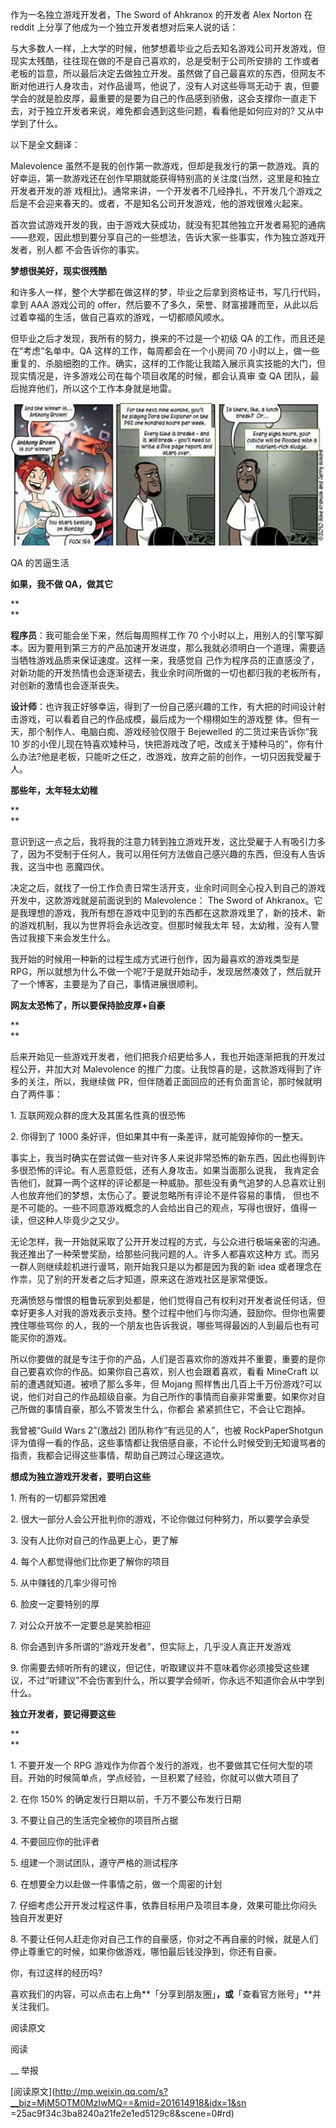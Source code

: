作为一名独立游戏开发者，The Sword of Ahkranox 的开发者 Alex Norton 在 reddit
上分享了他成为一个独立开发者想对后来人说的话：

  

与大多数人一样，上大学的时候，他梦想着毕业之后去知名游戏公司开发游戏，但现实太残酷，往往现在做的不是自己喜欢的，总是受制于公司所安排的
工作或者老板的旨意，所以最后决定去做独立开发。虽然做了自己最喜欢的东西，但网友不断对他进行人身攻击，对作品谩骂，他说了，没有人对这些辱骂无动于
衷，但要学会的就是脸皮厚，最重要的是要为自己的作品感到骄傲，这会支撑你一直走下去，对于独立开发者来说，难免都会遇到这些问题，看看他是如何应对的?
又从中学到了什么。

  

以下是全文翻译：

  

Malevolence
虽然不是我的创作第一款游戏，但却是我发行的第一款游戏。真的好幸运，第一款游戏还在创作早期就能获得特别高的关注度(当然，这里是和独立开发者开发的游
戏相比)。通常来讲，一个开发者不几经挣扎，不开发几个游戏之后是不会迎来春天的。或者，不是知名公司开发游戏，他的游戏很难火起来。

  

首次尝试游戏开发的我，由于游戏大获成功，就没有犯其他独立开发者易犯的通病——悲观，因此想到要分享自己的一些想法，告诉大家一些事实，作为独立游戏开发者，别人都
不会告诉你的事实。

  

**梦想很美好，现实很残酷**

  

和许多人一样，整个大学都在做这样的梦，毕业之后拿到资格证书，写几行代码，拿到 AAA 游戏公司的
offer，然后要不了多久，荣誉、财富接踵而至，从此以后过着幸福的生活，做自己喜欢的游戏，一切都顺风顺水。

  

但毕业之后才发现，我所有的努力，换来的不过是一个初级 QA 的工作，而且还是在“考虑”名单中。QA 这样的工作，每周都会在一个小房间 70
小时以上，做一些重复的、杀脑细胞的工作。确实，这样的工作能让我踏入展示真实技能的大门，但现实情况是，许多游戏公司在每个项目收尾的时候，都会认真审 查 QA
团队，最后抛弃他们，所以这个工作本身就是地雷。

![](_resources/作为独立游戏开发者别人不会告诉你的事image0.jpg)

QA 的苦逼生活

**如果，我不做 QA，做其它**

**  
**

**程序员**：我可能会坐下来，然后每周照样工作 70 个小时以上，用别人的引擎写脚本。因为要用到第三方的产品加速开发进度，那么我就必须明白一个道理，需要适当牺牲游戏品质来保证速度。这样一来，我感觉自 己作为程序员的正直感没了，对新功能的开发热情也会逐渐褪去，我业余时间所做的一切也都归我的老板所有，对创新的激情也会逐渐丧失。

  

**设计师**：也许我正好够幸运，得到了一份自己感兴趣的工作，有大把的时间设计射击游戏，可以看着自己的作品成模，最后成为一个栩栩如生的游戏整 体。但有一天，那个制作人、电脑白痴、游戏经验仅限于 Bejewelled 的二货过来告诉你“我 10 岁的小侄儿现在特喜欢矮种马，快把游戏改了吧，改成关于矮种马的”，你有什么办法?他是老板，只能听之任之，改游戏，放弃之前的创作，一切只因我受雇于人。

  

**那些年，太年轻太幼稚**

**  
**

意识到这一点之后，我将我的注意力转到独立游戏开发，这比受雇于人有吸引力多了，因为不受制于任何人，我可以用任何方法做自己感兴趣的东西，但没有人告诉我，这当中也
恶魔四伏。

  

决定之后，就找了一份工作负责日常生活开支，业余时间则全心投入到自己的游戏开发中，这款游戏就是前面说到的 Malevolence： The Sword of
Ahkranox。它是我理想的游戏，我所有想在游戏中见到的东西都在这款游戏里了，新的技术、新的游戏机制，我以为世界将会永远改变。但那时候我太年
轻，太幼稚，没有人警告过我接下来会发生什么。

  

我开始的时候用一种新的过程生成方式进行创作，因为最喜欢的游戏类型是
RPG，所以就想为什么不做一个呢?于是就开始动手，发现居然凑效了，然后就开了一个博客，主要是为了自己，事情进展很顺利。

  

**网友太恐怖了，所以要保持脸皮厚+自豪**

**  
**

后来开始见一些游戏开发者，他们把我介绍更给多人，我也开始逐渐把我的开发过程公开，并加大对 Malevolence
的推广力度。让我惊喜的是，这款游戏得到了许多的关注，所以，我继续做 PR，但伴随着正面回应的还有负面言论，那时候就明白了两件事：

  

1\. 互联网观众群的庞大及其匿名性真的很恐怖

  

2\. 你得到了 1000 条好评，但如果其中有一条差评，就可能毁掉你的一整天。

  

事实上，我当时确实在尝试做一些对许多人来说非常恐怖的新东西，因此也得到许多很恐怖的评论。有人恶意贬低，还有人身攻击。如果当面那么说我，
我肯定会告他们，就算一两个这样的评论都是一种威胁。那些没有勇气追梦的人总喜欢让别人也放弃他们的梦想，太伤心了。要说忽略所有评论不是件容易的事情，
但也不是不可能的。一些不同意游戏概念的人会给出自己的观点，写得也很好，值得一读，但这种人毕竟少之又少。

  

无论怎样，我一开始就采取了公开开发过程的方式，与公众进行极端亲密的沟通。我还推出了一种荣誉奖励，给那些问我问题的人。许多人都喜欢这种方
式。而另一群人则继续趁机进行谩骂，刚开始我只是以为都是因为我的新 idea 或者理念在作祟，见了别的开发者之后才知道，原来这在游戏社区是家常便饭。

  

充满愤怒与憎恨的粗鲁玩家到处都是，他们觉得自己有权利对开发者说任何话，但幸好更多人对我的游戏表示支持。整个过程中他们与你沟通，鼓励你。但你也需要拽住哪些骂你
的人，我的一个朋友也告诉我说，哪些骂得最凶的人到最后也有可能买你的游戏。

  

所以你要做的就是专注于你的产品，人们是否喜欢你的游戏并不重要，重要的是你自己要喜欢你的作品。如果你自己喜欢，别人也会跟着喜欢，看看 MineCraft
以前的遭遇就知道。被喷了那么多年，但 Mojang
照样售出几百上千万份游戏?可以说，他们对自己的作品超级自豪。为自己所作的事情而自豪非常重要。如果你对自己所做的事情自豪，那么不管发生什么，你都会
紧紧抓住它，不会让它跑掉。

  

我曾被“Guild Wars 2”(激战2) 团队称作“有远见的人”，也被 RockPaperShotgun
评为值得一看的作品，这些事情都让我倍感自豪，不论什么时候受到无知谩骂者的指责，我都会记得这些事情，帮助自己跨过心理这道坎。

  

**想成为独立游戏开发者，要明白这些**

  

1\. 所有的一切都异常困难

2\. 很大一部分人会公开批判你的游戏，不论你做过何种努力，所以要学会承受

3\. 没有人比你对自己的作品更上心，更了解

4\. 每个人都觉得他们比你更了解你的项目

5\. 从中赚钱的几率少得可怜

6\. 脸皮一定要特别的厚

7\. 对公众开放不一定要总是笑脸相迎

8\. 你会遇到许多所谓的“游戏开发者”，但实际上，几乎没人真正开发游戏

9\. 你需要去倾听所有的建议，但记住，听取建议并不意味着你必须接受这些建议，不过“听建议”不会伤害到什么，所以要学会倾听，你永远不知道你会从中学到什么。

  

**独立开发者，要记得要这些**

**  
**

1\. 不要开发一个 RPG 游戏作为你首个发行的游戏，也不要做其它任何大型的项目。开始的时候简单点，学点经验，一旦积累了经验，你就可以做大项目了

2\. 在你 150% 的确定发行日期以前，千万不要公布发行日期

3\. 不要让自己的生活完全被你的项目所占据

4\. 不要回应你的批评者

5\. 组建一个测试团队，遵守严格的测试程序

6\. 在想要全力以赴做一件事情之前，做一个周密的计划

7\. 仔细考虑公开开发过程这件事，依靠目标用户及项目本身，效果可能比你闷头独自开发更好

8\. 不要让任何人赶走你对自己工作的自豪感，你对之不再自豪的时候，就是人们停止尊重它的时候，如果你做游戏，哪怕最后钱没挣到，你还有自豪。

你，有过这样的经历吗?

  

喜欢我们的内容，可以点击右上角**「分享到朋友圈」**，或**「查看官方账号」**并关注我们。

阅读原文

阅读

__ 举报

[阅读原文](http://mp.weixin.qq.com/s?__biz=MjM5OTM0MzIwMQ==&mid=201614918&idx=1&sn
=25ac9f34c3ba8240a21fe2e1ed5129c8&scene=0#rd)

